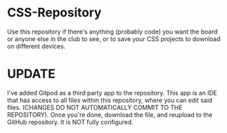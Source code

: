 # CSS-Repository
Use this repository if there's anything (probably code) you want the board or anyone else in the club to see, or to save your CSS projects to download on different devices.

# UPDATE
I've added Gitpod as a third party app to the repository. This app is an IDE that has access to all files within this repository, where you can edit said files.
(CHANGES DO NOT AUTOMATICALLY COMMIT TO THE REPOSITORY). 
Once you're done, download the file, and reupload to the GitHub repository. 
It is NOT fully configured.
